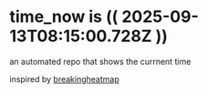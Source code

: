 # time_now is (( 2025-09-13T08:15:00.728Z ))

an automated repo that shows the currnent time

inspired by [breakingheatmap](https://github.com/breakingheatmap/breakingheatmap)